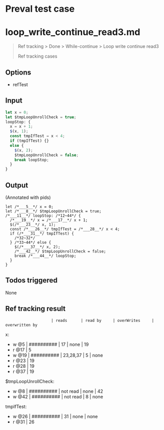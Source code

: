# Preval test case

# loop_write_continue_read3.md

> Ref tracking > Done > While-continue > Loop write continue read3
>
> Ref tracking cases

## Options

- refTest

## Input

`````js filename=intro
let x = 0;
let $tmpLoopUnrollCheck = true;
loopStop: {
  x = x + 1;
  $(x, 1);
  const tmpIfTest = x < 4;
  if (tmpIfTest) {}
  else {
    $(x, 2);
    $tmpLoopUnrollCheck = false;
    break loopStop;
  }
}
`````


## Output

(Annotated with pids)

`````filename=intro
let /*___5__*/ x = 0;
let /*___8__*/ $tmpLoopUnrollCheck = true;
/*___11__*/ loopStop: /*12~44*/ {
  /*___19__*/ x = /*___17__*/ x + 1;
  $(/*___23__*/ x, 1);
  const /*___26__*/ tmpIfTest = /*___28__*/ x < 4;
  if (/*___31__*/ tmpIfTest) {
    /*32~32*/
  } /*33~44*/ else {
    $(/*___37__*/ x, 2);
    /*___42__*/ $tmpLoopUnrollCheck = false;
    break /*___44__*/ loopStop;
  }
}
`````


## Todos triggered


None


## Ref tracking result


                        | reads      | read by     | overWrites     | overwritten by
x:
  - w @5       | ########## | 17          | none           | 19
  - r @17      | 5
  - w @19      | ########## | 23,28,37    | 5              | none
  - r @23      | 19
  - r @28      | 19
  - r @37      | 19

$tmpLoopUnrollCheck:
  - w @8                | ########## | not read    | none           | 42
  - w @42               | ########## | not read    | 8              | none

tmpIfTest:
  - w @26               | ########## | 31          | none           | none
  - r @31               | 26
